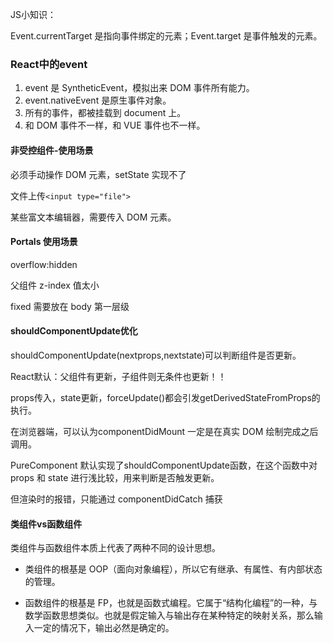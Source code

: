 JS小知识：

Event.currentTarget 是指向事件绑定的元素；Event.target 是事件触发的元素。

### React中的event

1. event 是 SyntheticEvent，模拟出来 DOM 事件所有能力。
2. event.nativeEvent 是原生事件对象。
3. 所有的事件，都被挂载到 document 上。
4. 和 DOM 事件不一样，和 VUE 事件也不一样。

#### 非受控组件-使用场景

必须手动操作 DOM 元素，setState 实现不了

文件上传`<input type="file">`

某些富文本编辑器，需要传入 DOM 元素。

#### Portals 使用场景

overflow:hidden

父组件 z-index 值太小

fixed 需要放在 body 第一层级

#### shouldComponentUpdate优化

shouldComponentUpdate(nextprops,nextstate)可以判断组件是否更新。

React默认：父组件有更新，子组件则无条件也更新！！



props传入，state更新，forceUpdate()都会引发getDerivedStateFromProps的执行。

在浏览器端，可以认为componentDidMount 一定是在真实 DOM 绘制完成之后调用。

PureComponent 默认实现了shouldComponentUpdate函数，在这个函数中对 props 和 state 进行浅比较，用来判断是否触发更新。

但渲染时的报错，只能通过 componentDidCatch 捕获

#### 类组件vs函数组件

类组件与函数组件本质上代表了两种不同的设计思想。

- 类组件的根基是 OOP（面向对象编程），所以它有继承、有属性、有内部状态的管理。

- 函数组件的根基是 FP，也就是函数式编程。它属于“结构化编程”的一种，与数学函数思想类似。也就是假定输入与输出存在某种特定的映射关系，那么输入一定的情况下，输出必然是确定的。

